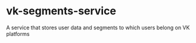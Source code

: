 # vk-segments-service
A service that stores user data and segments to which users belong on VK platforms
